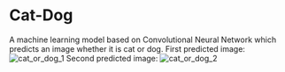 # Cat-Dog
A machine learning model based on Convolutional Neural Network which predicts an image whether it is cat or dog.
First predicted image: ![cat_or_dog_1](https://user-images.githubusercontent.com/48270917/127144748-312b80c5-13c0-4e1b-9c78-b77fefca3d50.jpg)
Second predicted image: ![cat_or_dog_2](https://user-images.githubusercontent.com/48270917/127144789-a0af5598-3b0a-46c7-bc6b-eeb8ce5f1b83.jpg)

